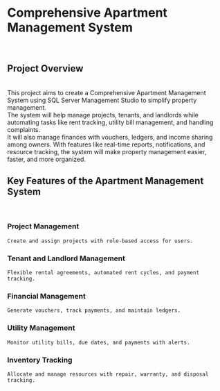 # Comprehensive Apartment Management System
									 
<br>

## Project Overview
<br>
This project aims to create a Comprehensive Apartment Management System using SQL Server Management Studio to simplify property management. <br>
The system will help manage projects, tenants, and landlords while automating tasks like rent tracking, utility bill management, and handling complaints.<br>
It will also manage finances with vouchers, ledgers, and income sharing among owners. With features like real-time reports, notifications, and resource tracking, the system will make property management easier, faster, and more organized.

## Key Features of the Apartment Management System
<br>

### Project Management <br>
    Create and assign projects with role-based access for users.
### Tenant and Landlord Management <br>
    Flexible rental agreements, automated rent cycles, and payment tracking.
### Financial Management <br>
    Generate vouchers, track payments, and maintain ledgers.
### Utility Management <br>
    Monitor utility bills, due dates, and payments with alerts.
### Inventory Tracking <br>
    Allocate and manage resources with repair, warranty, and disposal tracking.
<br>

